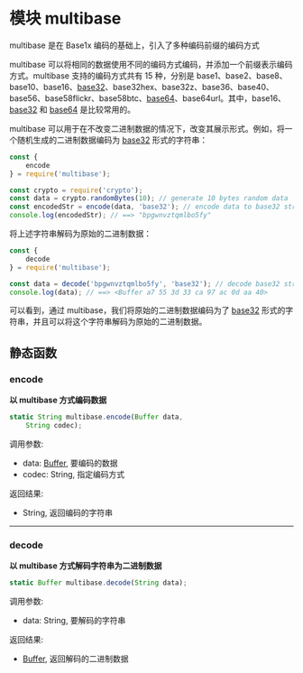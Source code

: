 # 模块 multibase
multibase 是在 Base1x 编码的基础上，引入了多种编码前缀的编码方式

multibase 可以将相同的数据使用不同的编码方式编码，并添加一个前缀表示编码方式。multibase 支持的编码方式共有 15 种，分别是 base1、base2、base8、base10、base16、[base32](base32.md)、base32hex、base32z、base36、base40、base56、base58flickr、base58btc、[base64](base64.md)、base64url。其中，base16、[base32](base32.md) 和 [base64](base64.md) 是比较常用的。

multibase 可以用于在不改变二进制数据的情况下，改变其展示形式。例如，将一个随机生成的二进制数据编码为 [base32](base32.md) 形式的字符串：

```JavaScript
const {
    encode
} = require('multibase');

const crypto = require('crypto');
const data = crypto.randomBytes(10); // generate 10 bytes random data
const encodedStr = encode(data, 'base32'); // encode data to base32 string
console.log(encodedStr); // ==> "bpgwnvztqmlbo5fy"
```

将上述字符串解码为原始的二进制数据：

```JavaScript
const {
    decode
} = require('multibase');

const data = decode('bpgwnvztqmlbo5fy', 'base32'); // decode base32 string to data
console.log(data); // ==> <Buffer a7 55 3d 33 ca 97 ac 0d aa 40>
```

可以看到，通过 multibase，我们将原始的二进制数据编码为了 [base32](base32.md) 形式的字符串，并且可以将这个字符串解码为原始的二进制数据。

## 静态函数
        
### encode
**以 multibase 方式编码数据**

```JavaScript
static String multibase.encode(Buffer data,
    String codec);
```

调用参数:
* data: [Buffer](../../object/ifs/Buffer.md), 要编码的数据
* codec: String, 指定编码方式

返回结果:
* String, 返回编码的字符串

--------------------------
### decode
**以 multibase 方式解码字符串为二进制数据**

```JavaScript
static Buffer multibase.decode(String data);
```

调用参数:
* data: String, 要解码的字符串

返回结果:
* [Buffer](../../object/ifs/Buffer.md), 返回解码的二进制数据

